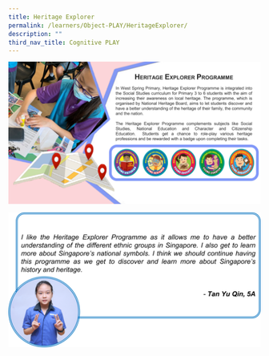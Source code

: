 ```yaml
---
title: Heritage Explorer
permalink: /learners/Object-PLAY/HeritageExplorer/
description: ""
third_nav_title: Cognitive PLAY
---
```


![](/images/Slide1-1024x576.png)

![](/images/SS-slide3-1024x548.png)
